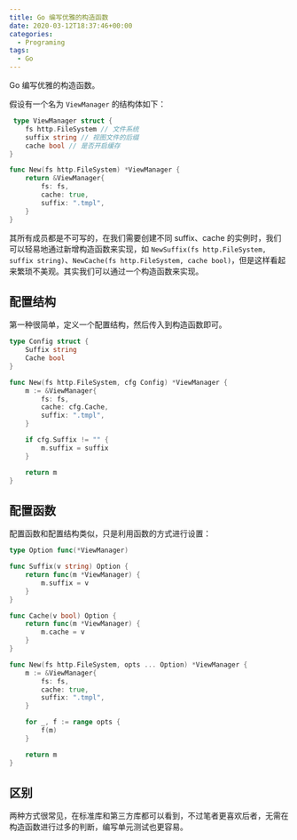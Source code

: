 ```yaml
---
title: Go 编写优雅的构造函数
date: 2020-03-12T18:37:46+00:00
categories:
  - Programing
tags:
  - Go
---
```


Go 编写优雅的构造函数。

<!--more-->

假设有一个名为 `ViewManager` 的结构体如下：

```go
 type ViewManager struct {
    fs http.FileSystem // 文件系统
    suffix string // 视图文件的后缀
    cache bool // 是否开启缓存
}

func New(fs http.FileSystem) *ViewManager {
    return &ViewManager{
        fs: fs,
        cache: true,
        suffix: ".tmpl",
    }
}
```

其所有成员都是不可写的，在我们需要创建不同 suffix、cache 的实例时，我们可以轻易地通过新增构造函数来实现，如 `NewSuffix(fs http.FileSystem, suffix string)`、`NewCache(fs http.FileSystem, cache bool)`，但是这样看起来繁琐不美观。其实我们可以通过一个构造函数来实现。

## 配置结构

第一种很简单，定义一个配置结构，然后传入到构造函数即可。

```go
type Config struct {
    Suffix string
    Cache bool
}

func New(fs http.FileSystem, cfg Config) *ViewManager {
    m := &ViewManager{
        fs: fs,
        cache: cfg.Cache,
        suffix: ".tmpl",
    }

    if cfg.Suffix != "" {
        m.suffix = suffix
    }

    return m
}
```

## 配置函数

配置函数和配置结构类似，只是利用函数的方式进行设置：

```go
type Option func(*ViewManager)

func Suffix(v string) Option {
    return func(m *ViewManager) {
        m.suffix = v
    }
}

func Cache(v bool) Option {
    return func(m *ViewManager) {
        m.cache = v
    }
}

func New(fs http.FileSystem, opts ... Option) *ViewManager {
    m := &ViewManager{
        fs: fs,
        cache: true,
        suffix: ".tmpl",
    }

    for _, f := range opts {
        f(m)
    }

    return m
}
```

## 区别

两种方式很常见，在标准库和第三方库都可以看到，不过笔者更喜欢后者，无需在构造函数进行过多的判断，编写单元测试也更容易。